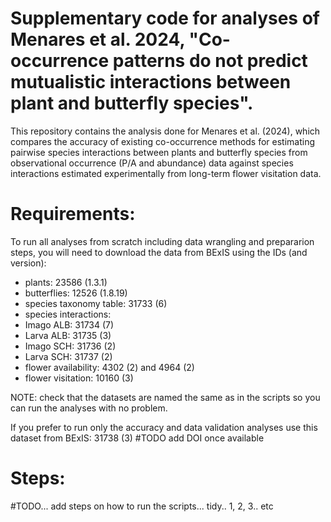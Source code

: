 # Supplementary code for analyses of Menares et al. 2024, "Co-occurrence patterns do not predict mutualistic interactions between plant and butterfly species".

This repository contains the analysis done for Menares et al. (2024), which compares the accuracy of existing co-occurrence methods for estimating pairwise species interactions between plants and butterfly species from observational occurrence (P/A and abundance) data against species interactions estimated experimentally from long-term flower visitation data. 

# Requirements: 

To run all analyses from scratch including data wrangling and prepararion steps, you will need to download the data from BExIS using the IDs (and version): 

- plants: 23586 (1.3.1)
- butterflies: 12526 (1.8.19)
- species taxonomy table: 31733 (6)
- species interactions:
-   Imago ALB: 31734 (7)
-   Larva ALB: 31735 (3)
-   Imago SCH: 31736 (2)
-   Larva SCH: 31737 (2)
- flower availability: 4302 (2) and 4964 (2)
- flower visitation: 10160 (3)

NOTE: check that the datasets are named the same as in the scripts so you can run the analyses with no problem. 

If you prefer to run only the accuracy and data validation analyses use this dataset from BExIS: 31738 (3) #TODO add DOI once available

# Steps: 
#TODO... add steps on how to run the scripts... tidy.. 1, 2, 3.. etc

